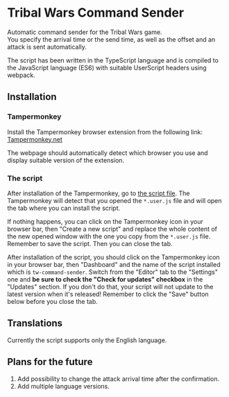 # Tribal Wars Command Sender

Automatic command sender for the Tribal Wars game.  
You specify the arrival time or the send time, as well as the offset and an attack is sent automatically.

The script has been written in the TypeScript language and is compiled to the JavaScript language (ES6) with suitable UserScript headers using webpack.

## Installation

### Tampermonkey

Install the Tampermonkey browser extension from the following link:  
[Tampermonkey.net](https://www.tampermonkey.net/)

The webpage should automatically detect which browser you use and display suitable version of the extension.

### The script

After installation of the Tampermonkey, go to [the script file](https://raw.githubusercontent.com/sz3lbi/tw-command-sender/master/userscript/tw-command-sender.user.js). The Tampermonkey will detect that you opened the `*.user.js` file and will open the tab where you can install the script.

If nothing happens, you can click on the Tampermonkey icon in your browser bar, then "Create a new script" and replace the whole content of the new opened window with the one you copy from the `*.user.js` file.  
Remember to save the script. Then you can close the tab.

After installation of the script, you should click on the Tampermonkey icon in your browser bar, then "Dashboard" and the name of the script installed which is `tw-command-sender`. Switch from the "Editor" tab to the "Settings" one and **be sure to check the "Check for updates" checkbox** in the "Updates" section. If you don't do that, your script will not update to the latest version when it's released! Remember to click the "Save" button below before you close the tab.

## Translations

Currently the script supports only the English language.

## Plans for the future

1. Add possibility to change the attack arrival time after the confirmation.
2. Add multiple language versions.
